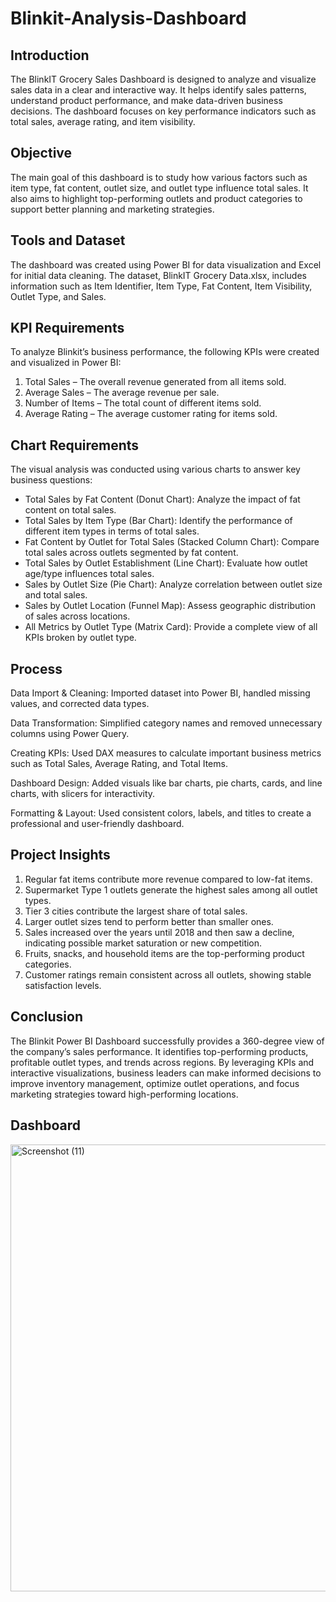 # Blinkit-Analysis-Dashboard
## Introduction

The BlinkIT Grocery Sales Dashboard is designed to analyze and visualize sales data in a clear and interactive way. It helps identify sales patterns, understand product performance, and make data-driven business decisions. The dashboard focuses on key performance indicators such as total sales, average rating, and item visibility.

## Objective

The main goal of this dashboard is to study how various factors such as item type, fat content, outlet size, and outlet type influence total sales. It also aims to highlight top-performing outlets and product categories to support better planning and marketing strategies.

## Tools and Dataset

The dashboard was created using Power BI for data visualization and Excel for initial data cleaning. The dataset, BlinkIT Grocery Data.xlsx, includes information such as Item Identifier, Item Type, Fat Content, Item Visibility, Outlet Type, and Sales.

## KPI Requirements
To analyze Blinkit’s business performance, the following KPIs were created and visualized in Power BI:
1. Total Sales – The overall revenue generated from all items sold.
2. Average Sales – The average revenue per sale.
3. Number of Items – The total count of different items sold.
4. Average Rating – The average customer rating for items sold.
   
## Chart Requirements
The visual analysis was conducted using various charts to answer key business questions:
- Total Sales by Fat Content (Donut Chart): Analyze the impact of fat content on total sales.
- Total Sales by Item Type (Bar Chart): Identify the performance of different item types in terms of total sales.
- Fat Content by Outlet for Total Sales (Stacked Column Chart): Compare total sales across outlets segmented by fat content.
- Total Sales by Outlet Establishment (Line Chart): Evaluate how outlet age/type influences total sales.
- Sales by Outlet Size (Pie Chart): Analyze correlation between outlet size and total sales.
- Sales by Outlet Location (Funnel Map): Assess geographic distribution of sales across locations.
- All Metrics by Outlet Type (Matrix Card): Provide a complete view of all KPIs broken by outlet type.
## Process

Data Import & Cleaning: Imported dataset into Power BI, handled missing values, and corrected data types.

Data Transformation: Simplified category names and removed unnecessary columns using Power Query.

Creating KPIs: Used DAX measures to calculate important business metrics such as Total Sales, Average Rating, and Total Items.

Dashboard Design: Added visuals like bar charts, pie charts, cards, and line charts, with slicers for interactivity.

Formatting & Layout: Used consistent colors, labels, and titles to create a professional and user-friendly dashboard.

## Project Insights
1. Regular fat items contribute more revenue compared to low-fat items.
2. Supermarket Type 1 outlets generate the highest sales among all outlet types.
3. Tier 3 cities contribute the largest share of total sales.
4. Larger outlet sizes tend to perform better than smaller ones.
5. Sales increased over the years until 2018 and then saw a decline, indicating possible market saturation or new competition.
6. Fruits, snacks, and household items are the top-performing product categories.
7. Customer ratings remain consistent across all outlets, showing stable satisfaction levels.
## Conclusion
The Blinkit Power BI Dashboard successfully provides a 360-degree view of the company’s sales performance. It identifies top-performing products, profitable outlet types, and trends across regions. By leveraging KPIs and interactive visualizations, business leaders can make informed decisions to improve inventory management, optimize outlet operations, and focus marketing strategies toward high-performing locations.

## Dashboard
<img width="1325" height="715" alt="Screenshot (11)" src="https://github.com/user-attachments/assets/65c35bdd-af0b-4d01-b4a1-8197035473af" />






